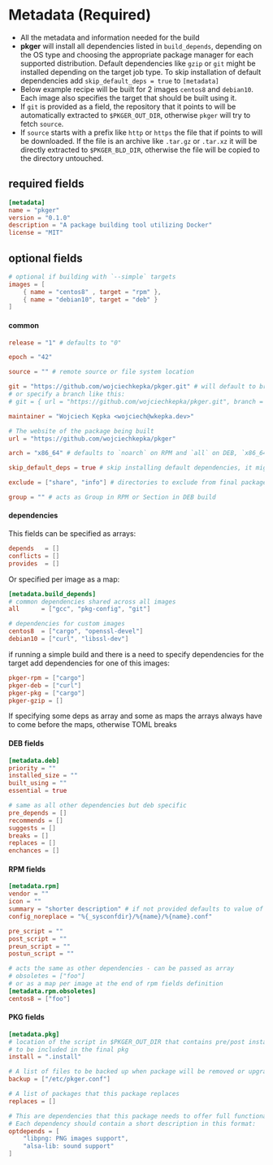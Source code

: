# Metadata (Required)
 - All the metadata and information needed for the build
 - **pkger** will install all dependencies listed in `build_depends`, depending on the OS type and choosing the appropriate package manager for each supported distribution. Default dependencies like `gzip` or `git` might be installed depending on the target job type. To skip installation of default dependencies add `skip_default_deps = true` to `[metadata]`
 - Below example recipe will be built for 2 images `centos8` and `debian10`. Each image also specifies the target that should be built using it.
 - If `git` is provided as a field, the repository that it points to will be automatically extracted to `$PKGER_OUT_DIR`, otherwise `pkger` will try to fetch `source`.
 - If `source` starts with a prefix like `http` or `https` the file that if points to will be downloaded. If the file is an archive like `.tar.gz` or `.tar.xz` it will be directly extracted to `$PKGER_BLD_DIR`, otherwise the file will be copied to the directory untouched.

## required fields

```toml
[metadata]
name = "pkger"
version = "0.1.0"
description = "A package building tool utilizing Docker"
license = "MIT"
```

## optional fields

```toml
# optional if building with `--simple` targets
images = [
    { name = "centos8" , target = "rpm" },
    { name = "debian10", target = "deb" }
]
```


#### common
```toml
release = "1" # defaults to "0"

epoch = "42"

source = "" # remote source or file system location

git = "https://github.com/wojciechkepka/pkger.git" # will default to branch = "master"
# or specify a branch like this:
# git = { url = "https://github.com/wojciechkepka/pkger.git", branch = "dev" }

maintainer = "Wojciech Kępka <wojciech@wkepka.dev>"

# The website of the package being built
url = "https://github.com/wojciechkepka/pkger"

arch = "x86_64" # defaults to `noarch` on RPM and `all` on DEB, `x86_64` automatically converted to `amd64` on DEB...

skip_default_deps = true # skip installing default dependencies, it might break the builds

exclude = ["share", "info"] # directories to exclude from final package

group = "" # acts as Group in RPM or Section in DEB build
```

#### dependencies
This fields can be specified as arrays:
```toml
depends   = []
conflicts = []
provides  = []
```
Or specified per image as a map:
```toml
[metadata.build_depends]
# common dependencies shared across all images
all      = ["gcc", "pkg-config", "git"]

# dependencies for custom images
centos8  = ["cargo", "openssl-devel"]
debian10 = ["curl", "libssl-dev"]
```

if running a simple build and there is a need to specify dependencies for the target add dependencies
for one of this images:
```toml
pkger-rpm = ["cargo"]
pkger-deb = ["curl"]
pkger-pkg = ["cargo"]
pkger-gzip = []

```

If specifying some deps as array and some as maps the arrays always have to come before the maps, otherwise TOML breaks


#### DEB fields
```toml
[metadata.deb]
priority = ""
installed_size = ""
built_using = ""
essential = true

# same as all other dependencies but deb specific
pre_depends = []
recommends = []
suggests = []
breaks = []
replaces = []
enchances = []
```

#### RPM fields
```toml
[metadata.rpm]
vendor = ""
icon = ""
summary = "shorter description" # if not provided defaults to value of `description`
config_noreplace = "%{_sysconfdir}/%{name}/%{name}.conf"

pre_script = ""
post_script = ""
preun_script = ""
postun_script = ""

# acts the same as other dependencies - can be passed as array
# obsoletes = ["foo"]
# or as a map per image at the end of rpm fields definition
[metadata.rpm.obsoletes]
centos8 = ["foo"]
```

#### PKG fields
```toml
[metadata.pkg]
# location of the script in $PKGER_OUT_DIR that contains pre/post install/upgrade/remove functions
# to be included in the final pkg
install = ".install"

# A list of files to be backed up when package will be removed or upgraded
backup = ["/etc/pkger.conf"]

# A list of packages that this package replaces
replaces = []

# This are dependencies that this package needs to offer full functionality.
# Each dependency should contain a short description in this format:
optdepends = [
    "libpng: PNG images support",
    "alsa-lib: sound support"
]
```
